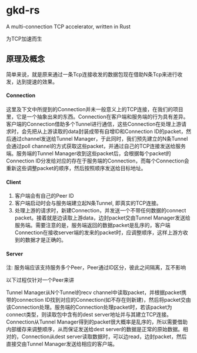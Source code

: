 # gkd-rs
A multi-connection TCP accelerator, written in Rust

为TCP加速而生

## 原理及概念

简单来说，就是原来通过一条Tcp连接收发的数据包现在借助N条Tcp来进行收发，达到提速的效果。

#### Connection

这里及下文中所提到的Connection并未一般意义上的TCP连接，在我们的项目里，它是一个抽象出来的东西。Connection在客户端和服务端的行为具有差异。客户端的Connection借助多个Tunnel进行通信，这些Connection在处理上游请求时，会先把从上游读取的data封装成带有自增ID和Connection ID的packet，然后通过channel发送给Tunnel Manager，于此同时，我们预先建立的N条Tunnel会通过poll channel的方式获取这些packet，并通过自己的TCP连接发送给服务端。服务端的Tunnel Manager收到这些packet后，会根据每个packet的Connection ID分发给对应的存在于服务端的Connection，而每个Connection会重新这些调整packet的顺序，然后按照顺序发送给目标地址。

#### Client

1. 客户端会有自己的Peer ID
2. 客户端启动时会与服务端建立起N条Tunnel, 即真实的TCP连接。
3. 处理上游的请求时，新建Connection，并发送一个不带任何数据的connect packet。接着就是边读取上游data，边封packet交由Tunnel Manager发送给服务端。需要注意的是，服务端返回的数据packet是乱序的，客户端Connection在接收server端的发来的packet时，应调整顺序，这样上游方收到的数据才是正确的。

#### Server

注: 服务端应该支持服务多个Peer，Peer通过ID区分，彼此之间隔离，互不影响

以下过程仅针对一个Peer来讲

Tunnel Manager从N个Tunnel的recv channel中读取packet，并根据packet携带的connection ID找到对应的Connection(如不存在则新建)，然后将packet交由该Connection处理。服务端的Connection处理packet时，若该packet为connect类型，则读取包中含有的dest server地址并与其建立TCP连接。Connection从Tunnel Manager得到的packet很大概率是乱序的，所以需要借助内部缓存来调整顺序，从而保证发送给dest server的数据是正常的原始数据。相对的，Connection从dest server读取数据时，可以边read，边封packet，然后直接交由Tunnel Manager发送给相应的客户端。
